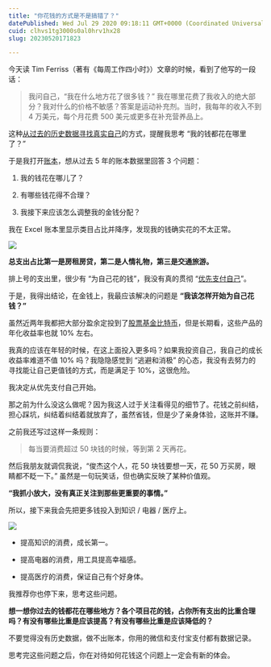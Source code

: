 ```yaml
---
title: "你花钱的方式是不是搞错了？"
datePublished: Wed Jul 29 2020 09:18:11 GMT+0000 (Coordinated Universal Time)
cuid: clhvs1tg3000s0al0hrv1hx28
slug: 20230520171823

---
```


今天读 Tim Ferriss（著有《每周工作四小时》）文章的时候，看到了他写的一段话：

> 我问自己，“我在什么地方花了很多钱？” 我在哪里花费了我收入的绝大部分？我对什么的价格不敏感？答案是运动补充剂。当时，我每年的收入不到 4 万美元，每个月花费 500 美元或更多在补充营养品上。

这种[从过去的历史数据寻找真实自己](http://mp.weixin.qq.com/s?__biz=MzI3MzU5MDA1OQ==&mid=2247485835&idx=1&sn=078098a47ff23858af525ba41593b5bb&chksm=eb21bbcfdc5632d9ca8f964654aed22c0fe45af2a44a36493ad60c7b3535c6554eb1b30b4004&scene=21#wechat_redirect)的方式，提醒我思考 “我的钱都花在哪里了？”

于是我打开[账本](https://mp.weixin.qq.com/s?__biz=MjM5MzA3MjI2NQ==&mid=2650620494&idx=2&sn=ff678367cb921d55f00e60946f656aec&scene=21#wechat_redirect)，想从过去 5 年的账本数据里回答 3 个问题：

1. 我的钱花在哪儿了？
    
2. 有哪些钱花得不合理？
    
3. 我接下来应该怎么调整我的金钱分配？
    

我在 Excel 账本里显示类目占比并降序，发现我的钱确实花的不太正常。

![](https://cdn.hashnode.com/res/hashnode/image/upload/v1684574230550/7399209e-07a8-449b-b48b-c896a7382558.jpeg)

**总支出占比第一是房租房贷，第二是人情礼物，第三是交通旅游。**

排上号的支出里，很少有 “为自己花的钱”，我没有真的贯彻 “[优先支付自己](http://mp.weixin.qq.com/s?__biz=MzI3MzU5MDA1OQ==&mid=2247485785&idx=1&sn=5a21d89dc92243929a3e057814935423&chksm=eb21bb1ddc56320b36a1179ceaf3f986b90720a11669d41b6cf38269a1afa4483d672a435d3b&scene=21#wechat_redirect)”。

于是，我得出结论，在金钱上，我最应该解决的问题是 **“我该怎样开始为自己花钱？”**

虽然近两年我都把大部分盈余定投到了[股票基金比特币](http://mp.weixin.qq.com/s?__biz=MzI3MzU5MDA1OQ==&mid=2247485979&idx=1&sn=e5cbe8295da671ab63c3a82ef88d8ab2&chksm=eb21b85fdc563149b10c30e019a73169258a808ed74dff1fb76147b11ee25ce38456a86fd25f&scene=21#wechat_redirect)，但是长期看，这些产品的年化收益率也就 10% 左右。

我真的应该在年轻的时候，在这上面投入更多吗？如果我投资自己，我自己的成长收益率难道不值 10% 吗？我隐隐感觉到 “逃避和消极” 的心态，我没有去努力的寻找能让自己更值钱的方式，而是满足于 10%，这很危险。

我决定从优先支付自己开始。

那之前为什么没这么做呢？因为我这人过于关注看得见的细节了。花钱之前纠结，担心踩坑，纠结着纠结着就放弃了，虽然省钱，但是少了亲身体验，这账并不赚。

之前我还写过这样一条规则：

> 每当要消费超过 50 块钱的时候，等到第 2 天再花。

然后我朋友就调侃我说，“俊杰这个人，花 50 块钱要想一天，花 50 万买房，眼睛都不眨一下。” 虽然是一句玩笑话，但也确实反映了某种价值观。

**“我抓小放大，没有真正关注到那些更重要的事情。”**

所以，接下来我会先把更多钱投入到知识 / 电器 / 医疗上。

![](https://cdn.hashnode.com/res/hashnode/image/upload/v1684574266260/2da84785-f218-4a0f-a2a1-4f64e4c1146f.jpeg)

* 提高知识的消费，成长第一。
    
* 提高电器的消费，用工具提高幸福感。
    
* 提高医疗的消费，保证自己有个好身体。
    

我推荐你也停下来，思考这些问题。

**想一想你过去的钱都花在哪些地方？各个项目花的钱，占你所有支出的比重合理吗？有没有哪些比重是应该提高？有没有哪些比重是应该降低的？**

不要觉得没有历史数据，做不出账本，你用的微信和支付宝支付都有数据记录。

思考完这些问题之后，你在对待如何花钱这个问题上一定会有新的体会。